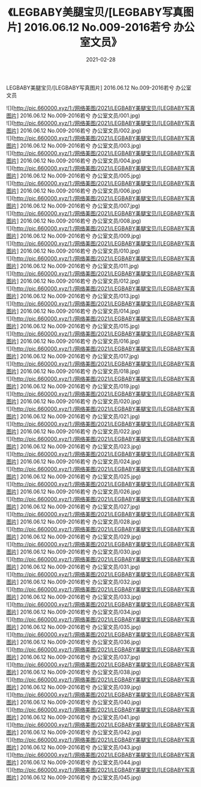 ﻿---
layout: post
title:  《LEGBABY美腿宝贝/[LEGBABY写真图片] 2016.06.12 No.009-2016若兮 办公室文员》
date:   2021-02-28
img: http://pic.660000.xyz/1:/网络美图/2021/LEGBABY美腿宝贝/[LEGBABY写真图片] 2016.06.12 No.009-2016若兮 办公室文员/000.jpg
categories: [美女, 清纯, 唯美]
---

LEGBABY美腿宝贝/[LEGBABY写真图片] 2016.06.12 No.009-2016若兮 办公室文员

 ![](http://pic.660000.xyz/1:/网络美图/2021/LEGBABY美腿宝贝/[LEGBABY写真图片] 2016.06.12 No.009-2016若兮 办公室文员/001.jpg) <br>![](http://pic.660000.xyz/1:/网络美图/2021/LEGBABY美腿宝贝/[LEGBABY写真图片] 2016.06.12 No.009-2016若兮 办公室文员/002.jpg) <br>![](http://pic.660000.xyz/1:/网络美图/2021/LEGBABY美腿宝贝/[LEGBABY写真图片] 2016.06.12 No.009-2016若兮 办公室文员/003.jpg) <br>![](http://pic.660000.xyz/1:/网络美图/2021/LEGBABY美腿宝贝/[LEGBABY写真图片] 2016.06.12 No.009-2016若兮 办公室文员/004.jpg) <br>![](http://pic.660000.xyz/1:/网络美图/2021/LEGBABY美腿宝贝/[LEGBABY写真图片] 2016.06.12 No.009-2016若兮 办公室文员/005.jpg) <br>![](http://pic.660000.xyz/1:/网络美图/2021/LEGBABY美腿宝贝/[LEGBABY写真图片] 2016.06.12 No.009-2016若兮 办公室文员/006.jpg) <br>![](http://pic.660000.xyz/1:/网络美图/2021/LEGBABY美腿宝贝/[LEGBABY写真图片] 2016.06.12 No.009-2016若兮 办公室文员/007.jpg) <br>![](http://pic.660000.xyz/1:/网络美图/2021/LEGBABY美腿宝贝/[LEGBABY写真图片] 2016.06.12 No.009-2016若兮 办公室文员/008.jpg) <br>![](http://pic.660000.xyz/1:/网络美图/2021/LEGBABY美腿宝贝/[LEGBABY写真图片] 2016.06.12 No.009-2016若兮 办公室文员/009.jpg) <br>![](http://pic.660000.xyz/1:/网络美图/2021/LEGBABY美腿宝贝/[LEGBABY写真图片] 2016.06.12 No.009-2016若兮 办公室文员/010.jpg) <br>![](http://pic.660000.xyz/1:/网络美图/2021/LEGBABY美腿宝贝/[LEGBABY写真图片] 2016.06.12 No.009-2016若兮 办公室文员/011.jpg) <br>![](http://pic.660000.xyz/1:/网络美图/2021/LEGBABY美腿宝贝/[LEGBABY写真图片] 2016.06.12 No.009-2016若兮 办公室文员/012.jpg) <br>![](http://pic.660000.xyz/1:/网络美图/2021/LEGBABY美腿宝贝/[LEGBABY写真图片] 2016.06.12 No.009-2016若兮 办公室文员/013.jpg) <br>![](http://pic.660000.xyz/1:/网络美图/2021/LEGBABY美腿宝贝/[LEGBABY写真图片] 2016.06.12 No.009-2016若兮 办公室文员/014.jpg) <br>![](http://pic.660000.xyz/1:/网络美图/2021/LEGBABY美腿宝贝/[LEGBABY写真图片] 2016.06.12 No.009-2016若兮 办公室文员/015.jpg) <br>![](http://pic.660000.xyz/1:/网络美图/2021/LEGBABY美腿宝贝/[LEGBABY写真图片] 2016.06.12 No.009-2016若兮 办公室文员/016.jpg) <br>![](http://pic.660000.xyz/1:/网络美图/2021/LEGBABY美腿宝贝/[LEGBABY写真图片] 2016.06.12 No.009-2016若兮 办公室文员/017.jpg) <br>![](http://pic.660000.xyz/1:/网络美图/2021/LEGBABY美腿宝贝/[LEGBABY写真图片] 2016.06.12 No.009-2016若兮 办公室文员/018.jpg) <br>![](http://pic.660000.xyz/1:/网络美图/2021/LEGBABY美腿宝贝/[LEGBABY写真图片] 2016.06.12 No.009-2016若兮 办公室文员/019.jpg) <br>![](http://pic.660000.xyz/1:/网络美图/2021/LEGBABY美腿宝贝/[LEGBABY写真图片] 2016.06.12 No.009-2016若兮 办公室文员/020.jpg) <br>![](http://pic.660000.xyz/1:/网络美图/2021/LEGBABY美腿宝贝/[LEGBABY写真图片] 2016.06.12 No.009-2016若兮 办公室文员/021.jpg) <br>![](http://pic.660000.xyz/1:/网络美图/2021/LEGBABY美腿宝贝/[LEGBABY写真图片] 2016.06.12 No.009-2016若兮 办公室文员/022.jpg) <br>![](http://pic.660000.xyz/1:/网络美图/2021/LEGBABY美腿宝贝/[LEGBABY写真图片] 2016.06.12 No.009-2016若兮 办公室文员/023.jpg) <br>![](http://pic.660000.xyz/1:/网络美图/2021/LEGBABY美腿宝贝/[LEGBABY写真图片] 2016.06.12 No.009-2016若兮 办公室文员/024.jpg) <br>![](http://pic.660000.xyz/1:/网络美图/2021/LEGBABY美腿宝贝/[LEGBABY写真图片] 2016.06.12 No.009-2016若兮 办公室文员/025.jpg) <br>![](http://pic.660000.xyz/1:/网络美图/2021/LEGBABY美腿宝贝/[LEGBABY写真图片] 2016.06.12 No.009-2016若兮 办公室文员/026.jpg) <br>![](http://pic.660000.xyz/1:/网络美图/2021/LEGBABY美腿宝贝/[LEGBABY写真图片] 2016.06.12 No.009-2016若兮 办公室文员/027.jpg) <br>![](http://pic.660000.xyz/1:/网络美图/2021/LEGBABY美腿宝贝/[LEGBABY写真图片] 2016.06.12 No.009-2016若兮 办公室文员/028.jpg) <br>![](http://pic.660000.xyz/1:/网络美图/2021/LEGBABY美腿宝贝/[LEGBABY写真图片] 2016.06.12 No.009-2016若兮 办公室文员/029.jpg) <br>![](http://pic.660000.xyz/1:/网络美图/2021/LEGBABY美腿宝贝/[LEGBABY写真图片] 2016.06.12 No.009-2016若兮 办公室文员/030.jpg) <br>![](http://pic.660000.xyz/1:/网络美图/2021/LEGBABY美腿宝贝/[LEGBABY写真图片] 2016.06.12 No.009-2016若兮 办公室文员/031.jpg) <br>![](http://pic.660000.xyz/1:/网络美图/2021/LEGBABY美腿宝贝/[LEGBABY写真图片] 2016.06.12 No.009-2016若兮 办公室文员/032.jpg) <br>![](http://pic.660000.xyz/1:/网络美图/2021/LEGBABY美腿宝贝/[LEGBABY写真图片] 2016.06.12 No.009-2016若兮 办公室文员/033.jpg) <br>![](http://pic.660000.xyz/1:/网络美图/2021/LEGBABY美腿宝贝/[LEGBABY写真图片] 2016.06.12 No.009-2016若兮 办公室文员/034.jpg) <br>![](http://pic.660000.xyz/1:/网络美图/2021/LEGBABY美腿宝贝/[LEGBABY写真图片] 2016.06.12 No.009-2016若兮 办公室文员/035.jpg) <br>![](http://pic.660000.xyz/1:/网络美图/2021/LEGBABY美腿宝贝/[LEGBABY写真图片] 2016.06.12 No.009-2016若兮 办公室文员/036.jpg) <br>![](http://pic.660000.xyz/1:/网络美图/2021/LEGBABY美腿宝贝/[LEGBABY写真图片] 2016.06.12 No.009-2016若兮 办公室文员/037.jpg) <br>![](http://pic.660000.xyz/1:/网络美图/2021/LEGBABY美腿宝贝/[LEGBABY写真图片] 2016.06.12 No.009-2016若兮 办公室文员/038.jpg) <br>![](http://pic.660000.xyz/1:/网络美图/2021/LEGBABY美腿宝贝/[LEGBABY写真图片] 2016.06.12 No.009-2016若兮 办公室文员/039.jpg) <br>![](http://pic.660000.xyz/1:/网络美图/2021/LEGBABY美腿宝贝/[LEGBABY写真图片] 2016.06.12 No.009-2016若兮 办公室文员/040.jpg) <br>![](http://pic.660000.xyz/1:/网络美图/2021/LEGBABY美腿宝贝/[LEGBABY写真图片] 2016.06.12 No.009-2016若兮 办公室文员/041.jpg) <br>![](http://pic.660000.xyz/1:/网络美图/2021/LEGBABY美腿宝贝/[LEGBABY写真图片] 2016.06.12 No.009-2016若兮 办公室文员/042.jpg) <br>![](http://pic.660000.xyz/1:/网络美图/2021/LEGBABY美腿宝贝/[LEGBABY写真图片] 2016.06.12 No.009-2016若兮 办公室文员/043.jpg) <br>![](http://pic.660000.xyz/1:/网络美图/2021/LEGBABY美腿宝贝/[LEGBABY写真图片] 2016.06.12 No.009-2016若兮 办公室文员/044.jpg) <br>![](http://pic.660000.xyz/1:/网络美图/2021/LEGBABY美腿宝贝/[LEGBABY写真图片] 2016.06.12 No.009-2016若兮 办公室文员/045.jpg) <br>